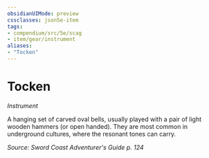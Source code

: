 ```yaml
---
obsidianUIMode: preview
cssclasses: json5e-item
tags:
- compendium/src/5e/scag
- item/gear/instrument
aliases: 
- "Tocken"
---
```

# Tocken
*Instrument*  


A hanging set of carved oval bells, usually played with a pair of light wooden hammers (or open handed). They are most common in underground cultures, where the resonant tones can carry.

*Source: Sword Coast Adventurer's Guide p. 124*